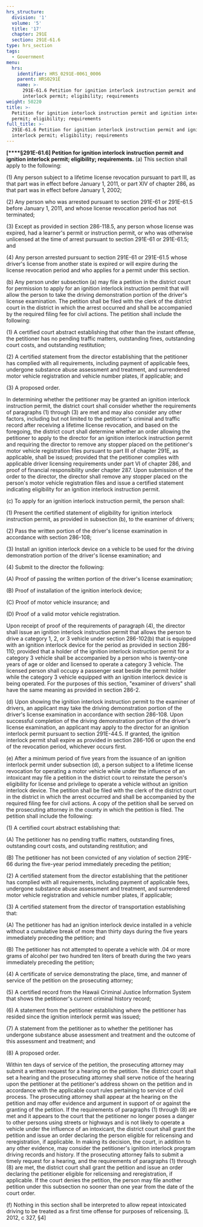 ```yaml
---
hrs_structure:
  division: '1'
  volume: '5'
  title: '17'
  chapter: 291E
  section: 291E-61.6
type: hrs_section
tags:
  - Government
menu:
  hrs:
    identifier: HRS_0291E-0061_0006
    parent: HRS0291E
    name: >-
      291E-61.6 Petition for ignition interlock instruction permit and ignition
      interlock permit; eligibility; requirements
weight: 50220
title: >-
  Petition for ignition interlock instruction permit and ignition interlock
  permit; eligibility; requirements
full_title: >-
  291E-61.6 Petition for ignition interlock instruction permit and ignition
  interlock permit; eligibility; requirements
---
```

**[****§291E-61.6] Petition for ignition interlock instruction permit and ignition interlock permit; eligibility; requirements.** (a) This section shall apply to the following:

(1) Any person subject to a lifetime license revocation pursuant to part III, as that part was in effect before January 1, 2011, or part XIV of chapter 286, as that part was in effect before January 1, 2002;

(2) Any person who was arrested pursuant to section 291E-61 or 291E-61.5 before January 1, 2011, and whose license revocation period has not terminated;

(3) Except as provided in section 286-118.5, any person whose license was expired, had a learner's permit or instruction permit, or who was otherwise unlicensed at the time of arrest pursuant to section 291E-61 or 291E-61.5; and

(4) Any person arrested pursuant to section 291E-61 or 291E-61.5 whose driver's license from another state is expired or will expire during the license revocation period and who applies for a permit under this section.

(b) Any person under subsection (a) may file a petition in the district court for permission to apply for an ignition interlock instruction permit that will allow the person to take the driving demonstration portion of the driver's license examination. The petition shall be filed with the clerk of the district court in the district in which the arrest occurred and shall be accompanied by the required filing fee for civil actions. The petition shall include the following:

(1) A certified court abstract establishing that other than the instant offense, the petitioner has no pending traffic matters, outstanding fines, outstanding court costs, and outstanding restitution;

(2) A certified statement from the director establishing that the petitioner has complied with all requirements, including payment of applicable fees, undergone substance abuse assessment and treatment, and surrendered motor vehicle registration and vehicle number plates, if applicable; and

(3) A proposed order.

In determining whether the petitioner may be granted an ignition interlock instruction permit, the district court shall consider whether the requirements of paragraphs (1) through (3) are met and may also consider any other factors, including but not limited to the petitioner's criminal and traffic record after receiving a lifetime license revocation, and based on the foregoing, the district court shall determine whether an order allowing the petitioner to apply to the director for an ignition interlock instruction permit and requiring the director to remove any stopper placed on the petitioner's motor vehicle registration files pursuant to part III of chapter 291E, as applicable, shall be issued; provided that the petitioner complies with applicable driver licensing requirements under part VI of chapter 286, and proof of financial responsibility under chapter 287\. Upon submission of the order to the director, the director shall remove any stopper placed on the person's motor vehicle registration files and issue a certified statement indicating eligibility for an ignition interlock instruction permit.

(c) To apply for an ignition interlock instruction permit, the person shall:

(1) Present the certified statement of eligibility for ignition interlock instruction permit, as provided in subsection (b), to the examiner of drivers;

(2) Pass the written portion of the driver's license examination in accordance with section 286-108;

(3) Install an ignition interlock device on a vehicle to be used for the driving demonstration portion of the driver's license examination; and

(4) Submit to the director the following:

(A) Proof of passing the written portion of the driver's license examination;

(B) Proof of installation of the ignition interlock device;

(C) Proof of motor vehicle insurance; and

(D) Proof of a valid motor vehicle registration.

Upon receipt of proof of the requirements of paragraph (4), the director shall issue an ignition interlock instruction permit that allows the person to drive a category 1, 2, or 3 vehicle under section 286-102(b) that is equipped with an ignition interlock device for the period as provided in section 286-110; provided that a holder of the ignition interlock instruction permit for a category 3 vehicle shall be accompanied by a person who is twenty-one years of age or older and licensed to operate a category 3 vehicle. The licensed person shall occupy a passenger seat beside the permit holder while the category 3 vehicle equipped with an ignition interlock device is being operated. For the purposes of this section, "examiner of drivers" shall have the same meaning as provided in section 286-2.

(d) Upon showing the ignition interlock instruction permit to the examiner of drivers, an applicant may take the driving demonstration portion of the driver's license examination in accordance with section 286-108\. Upon successful completion of the driving demonstration portion of the driver's license examination, an applicant may apply to the director for an ignition interlock permit pursuant to section 291E-44.5\. If granted, the ignition interlock permit shall expire as provided in section 286-106 or upon the end of the revocation period, whichever occurs first.

(e) After a minimum period of five years from the issuance of an ignition interlock permit under subsection (d), a person subject to a lifetime license revocation for operating a motor vehicle while under the influence of an intoxicant may file a petition in the district court to reinstate the person's eligibility for license and privilege to operate a vehicle without an ignition interlock device. The petition shall be filed with the clerk of the district court in the district in which the arrest occurred and shall be accompanied by the required filing fee for civil actions. A copy of the petition shall be served on the prosecuting attorney in the county in which the petition is filed. The petition shall include the following:

(1) A certified court abstract establishing that:

(A) The petitioner has no pending traffic matters, outstanding fines, outstanding court costs, and outstanding restitution; and

(B) The petitioner has not been convicted of any violation of section 291E-66 during the five-year period immediately preceding the petition;

(2) A certified statement from the director establishing that the petitioner has complied with all requirements, including payment of applicable fees, undergone substance abuse assessment and treatment, and surrendered motor vehicle registration and vehicle number plates, if applicable;

(3) A certified statement from the director of transportation establishing that:

(A) The petitioner has had an ignition interlock device installed in a vehicle without a cumulative break of more than thirty days during the five years immediately preceding the petition; and

(B) The petitioner has not attempted to operate a vehicle with .04 or more grams of alcohol per two hundred ten liters of breath during the two years immediately preceding the petition;

(4) A certificate of service demonstrating the place, time, and manner of service of the petition on the prosecuting attorney;

(5) A certified record from the Hawaii Criminal Justice Information System that shows the petitioner's current criminal history record;

(6) A statement from the petitioner establishing where the petitioner has resided since the ignition interlock permit was issued;

(7) A statement from the petitioner as to whether the petitioner has undergone substance abuse assessment and treatment and the outcome of this assessment and treatment; and

(8) A proposed order.

Within ten days of service of the petition, the prosecuting attorney may submit a written request for a hearing on the petition. The district court shall set a hearing and the prosecuting attorney shall serve notice of the hearing upon the petitioner at the petitioner's address shown on the petition and in accordance with the applicable court rules pertaining to service of civil process. The prosecuting attorney shall appear at the hearing on the petition and may offer evidence and argument in support of or against the granting of the petition. If the requirements of paragraphs (1) through (8) are met and it appears to the court that the petitioner no longer poses a danger to other persons using streets or highways and is not likely to operate a vehicle under the influence of an intoxicant, the district court shall grant the petition and issue an order declaring the person eligible for relicensing and reregistration, if applicable. In making its decision, the court, in addition to any other evidence, may consider the petitioner's ignition interlock program driving records and history. If the prosecuting attorney fails to submit a timely request for a hearing, and the requirements of paragraphs (1) through (8) are met, the district court shall grant the petition and issue an order declaring the petitioner eligible for relicensing and reregistration, if applicable. If the court denies the petition, the person may file another petition under this subsection no sooner than one year from the date of the court order.

(f) Nothing in this section shall be interpreted to allow repeat intoxicated driving to be treated as a first time offense for purposes of relicensing. [L 2012, c 327, §4]